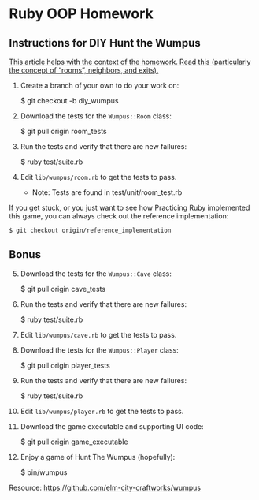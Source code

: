 # Ruby OOP Homework
## Instructions for DIY Hunt the Wumpus

[This article helps with the context of the homework. Read this (particularly the concept of “rooms”, neighbors, and exits).](http://practicingruby.com/articles/wumpus)

1) Create a branch of your own to do your work on:

    $ git checkout -b diy_wumpus

2) Download the tests for the `Wumpus::Room` class:

    $ git pull origin room_tests

3) Run the tests and verify that there are new failures:

    $ ruby test/suite.rb

4) Edit `lib/wumpus/room.rb` to get the tests to pass.

    * Note: Tests are found in test/unit/room_test.rb

If you get stuck, or you just want to see how Practicing Ruby implemented 
this game, you can always check out the reference implementation:

    $ git checkout origin/reference_implementation

## Bonus
5) Download the tests for the `Wumpus::Cave` class:
 
    $ git pull origin cave_tests

6) Run the tests and verify that there are new failures:

    $ ruby test/suite.rb

7) Edit `lib/wumpus/cave.rb` to get the tests to pass.

8) Download the tests for the `Wumpus::Player` class:

    $ git pull origin player_tests

9) Run the tests and verify that there are new failures:

    $ ruby test/suite.rb

10) Edit `lib/wumpus/player.rb` to get the tests to pass.

11) Download the game executable and supporting UI code:

    $ git pull origin game_executable

12) Enjoy a game of Hunt The Wumpus (hopefully):

    $ bin/wumpus

Resource: https://github.com/elm-city-craftworks/wumpus
